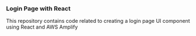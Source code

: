 ### Login Page with React
This repository contains code related to creating a login page UI component using React and AWS Amplify
